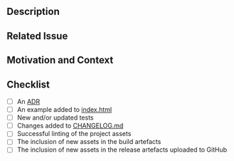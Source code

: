 <!--
Thanks for wanting to contribute to this repository.

In order for the changes to be integrated into the repo with as little friction
as possible please follow the guidance here. This includes completing all
sections as fully as possible.
Prior to creating a Pull Request, please ensure there is an open issue for the
changes you wish to make. This will provide visibility to others early in the
process. Potentially other people will wish to help out. It also allows us to
validate the change is inline with our vision for the product.

Provide a general summary of your changes in the Title
-->

## Description
<!--- Describe your changes in detail -->

## Related Issue
<!--- This project only accepts pull requests related to open issues -->
<!--- If suggesting a new feature or change, please discuss it in an issue first -->
<!--- If fixing a bug, there should be an issue describing it with steps to reproduce -->
<!--- Please link to the issue here: -->

## Motivation and Context
<!--- Why is this change required? What problem does it solve? -->

## Checklist
<!-- Ensure each of the points below have been considered and completed where applicable -->
- [ ] An [ADR](http://thinkrelevance.com/blog/2011/11/15/documenting-architecture-decisions)
- [ ] An example added to [index.html](../app/assets/index.html)
- [ ] New and/or updated tests
- [ ] Changes added to [CHANGELOG.md](../CHANGELOG.md)
- [ ] Successful linting of the project assets
- [ ] The inclusion of new assets in the build artefacts
- [ ] The inclusion of new assets in the release artefacts uploaded to GitHub
